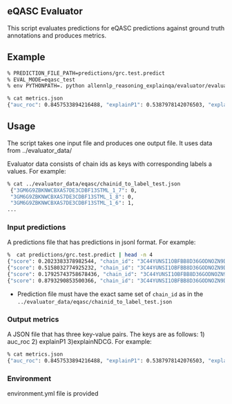 ## eQASC Evaluator

This script evaluates predictions for eQASC predictions against ground truth annotations and produces metrics.

## Example

```bash
% PREDICTION_FILE_PATH=predictions/grc.test.predict
% EVAL_MODE=eqasc_test
% env PYTHONPATH=. python allennlp_reasoning_explainqa/evaluator/evaluator.py $PREDICTION_FILE_PATH $EVAL_MODE

% cat metrics.json
{"auc_roc": 0.8457533894216488, "explainP1": 0.5387978142076503, "explainNDCG": 0.6376201537170901}
```

## Usage

The script takes one input file and produces one output file. It uses data from ../evaluator_data/

Evaluator data consists of chain ids as keys with corresponding labels a values. 
For example:

```bash
% cat ../evaluator_data/eqasc/chainid_to_label_test.json
 {"3GM6G9ZBKNWCBXAS7DE3CDBF13STML_1_7": 0, 
 "3GM6G9ZBKNWCBXAS7DE3CDBF13STML_1_8": 0, 
 "3GM6G9ZBKNWCBXAS7DE3CDBF13STML_1_6": 1, 
...
```


### Input predictions

A predictions file that has predictions in jsonl format. For example:

```bash
%  cat predictions/grc.test.predict | head -n 4
{"score": 0.2023383378982544, "chain_id": "3C44YUNSI1OBFBB8D36GODNOZN9DPA_1_1"}
{"score": 0.5158032774925232, "chain_id": "3C44YUNSI1OBFBB8D36GODNOZN9DPA_1_2"}
{"score": 0.17925743758678436, "chain_id": "3C44YUNSI1OBFBB8D36GODNOZN9DPA_1_5"}
{"score": 0.8793290853500366, "chain_id": "3C44YUNSI1OBFBB8D36GODNOZN9DPA_1_7"}
```

- Prediction file must have the exact same set of `chain_id` as in the `../evaluator_data/eqasc/chainid_to_label_test.json`


### Output metrics

A JSON file that has three key-value pairs. The keys are as follows: 1) auc_roc 2) explainP1 3)explainNDCG. 
For example:
```bash
% cat metrics.json 
{"auc_roc": 0.8457533894216488, "explainP1": 0.5387978142076503, "explainNDCG": 0.6376201537170901}
```

### Environment

environment.yml file is provided

